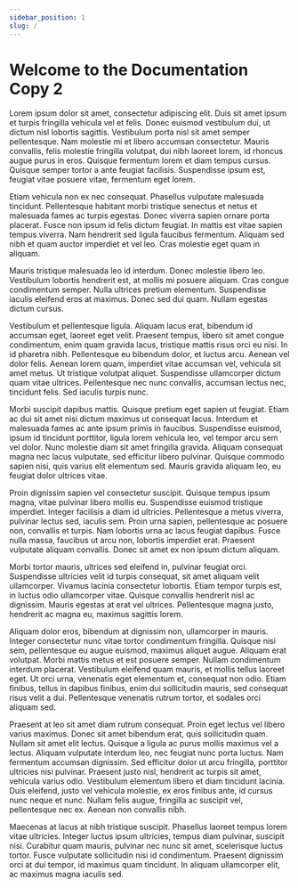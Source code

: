 ```yaml
---
sidebar_position: 1
slug: /
---
```


# Welcome to the Documentation Copy 2

Lorem ipsum dolor sit amet, consectetur adipiscing elit. Duis sit amet ipsum et turpis fringilla vehicula vel et felis. Donec euismod vestibulum dui, ut dictum nisl lobortis sagittis. Vestibulum porta nisl sit amet semper pellentesque. Nam molestie mi et libero accumsan consectetur. Mauris convallis, felis molestie fringilla volutpat, dui nibh laoreet lorem, id rhoncus augue purus in eros. Quisque fermentum lorem et diam tempus cursus. Quisque semper tortor a ante feugiat facilisis. Suspendisse ipsum est, feugiat vitae posuere vitae, fermentum eget lorem.

Etiam vehicula non ex nec consequat. Phasellus vulputate malesuada tincidunt. Pellentesque habitant morbi tristique senectus et netus et malesuada fames ac turpis egestas. Donec viverra sapien ornare porta placerat. Fusce non ipsum id felis dictum feugiat. In mattis est vitae sapien tempus viverra. Nam hendrerit sed ligula faucibus fermentum. Aliquam sed nibh et quam auctor imperdiet et vel leo. Cras molestie eget quam in aliquam.

Mauris tristique malesuada leo id interdum. Donec molestie libero leo. Vestibulum lobortis hendrerit est, at mollis mi posuere aliquam. Cras congue condimentum semper. Nulla ultrices pretium elementum. Suspendisse iaculis eleifend eros at maximus. Donec sed dui quam. Nullam egestas dictum cursus.

Vestibulum et pellentesque ligula. Aliquam lacus erat, bibendum id accumsan eget, laoreet eget velit. Praesent tempus, libero sit amet congue condimentum, enim quam gravida lacus, tristique mattis risus orci eu nisi. In id pharetra nibh. Pellentesque eu bibendum dolor, et luctus arcu. Aenean vel dolor felis. Aenean lorem quam, imperdiet vitae accumsan vel, vehicula sit amet metus. Ut tristique volutpat aliquet. Suspendisse ullamcorper dictum quam vitae ultrices. Pellentesque nec nunc convallis, accumsan lectus nec, tincidunt felis. Sed iaculis turpis nunc.

Morbi suscipit dapibus mattis. Quisque pretium eget sapien ut feugiat. Etiam ac dui sit amet nisi dictum maximus ut consequat lacus. Interdum et malesuada fames ac ante ipsum primis in faucibus. Suspendisse euismod, ipsum id tincidunt porttitor, ligula lorem vehicula leo, vel tempor arcu sem vel dolor. Nunc molestie diam sit amet fringilla gravida. Aliquam consequat magna nec lacus vulputate, sed efficitur libero pulvinar. Quisque commodo sapien nisi, quis varius elit elementum sed. Mauris gravida aliquam leo, eu feugiat dolor ultrices vitae.

Proin dignissim sapien vel consectetur suscipit. Quisque tempus ipsum magna, vitae pulvinar libero mollis eu. Suspendisse euismod tristique imperdiet. Integer facilisis a diam id ultricies. Pellentesque a metus viverra, pulvinar lectus sed, iaculis sem. Proin urna sapien, pellentesque ac posuere non, convallis et turpis. Nam lobortis urna ac lacus feugiat dapibus. Fusce nulla massa, faucibus ut arcu non, lobortis imperdiet erat. Praesent vulputate aliquam convallis. Donec sit amet ex non ipsum dictum aliquam.

Morbi tortor mauris, ultrices sed eleifend in, pulvinar feugiat orci. Suspendisse ultricies velit id turpis consequat, sit amet aliquam velit ullamcorper. Vivamus lacinia consectetur lobortis. Etiam tempor turpis est, in luctus odio ullamcorper vitae. Quisque convallis hendrerit nisl ac dignissim. Mauris egestas at erat vel ultrices. Pellentesque magna justo, hendrerit ac magna eu, maximus sagittis lorem.

Aliquam dolor eros, bibendum at dignissim non, ullamcorper in mauris. Integer consectetur nunc vitae tortor condimentum fringilla. Quisque nisi sem, pellentesque eu augue euismod, maximus aliquet augue. Aliquam erat volutpat. Morbi mattis metus et est posuere semper. Nullam condimentum interdum placerat. Vestibulum eleifend quam mauris, et mollis tellus laoreet eget. Ut orci urna, venenatis eget elementum et, consequat non odio. Etiam finibus, tellus in dapibus finibus, enim dui sollicitudin mauris, sed consequat risus velit a dui. Pellentesque venenatis rutrum tortor, et sodales orci aliquam sed.

Praesent at leo sit amet diam rutrum consequat. Proin eget lectus vel libero varius maximus. Donec sit amet bibendum erat, quis sollicitudin quam. Nullam sit amet elit lectus. Quisque a ligula ac purus mollis maximus vel a lectus. Aliquam vulputate interdum leo, nec feugiat nunc porta luctus. Nam fermentum accumsan dignissim. Sed efficitur dolor ut arcu fringilla, porttitor ultricies nisi pulvinar. Praesent justo nisl, hendrerit ac turpis sit amet, vehicula varius odio. Vestibulum elementum libero et diam tincidunt lacinia. Duis eleifend, justo vel vehicula molestie, ex eros finibus ante, id cursus nunc neque et nunc. Nullam felis augue, fringilla ac suscipit vel, pellentesque nec ex. Aenean non convallis nibh.

Maecenas at lacus at nibh tristique suscipit. Phasellus laoreet tempus lorem vitae ultricies. Integer luctus ipsum ultricies, tempus diam pulvinar, suscipit nisi. Curabitur quam mauris, pulvinar nec nunc sit amet, scelerisque luctus tortor. Fusce vulputate sollicitudin nisi id condimentum. Praesent dignissim orci at dui tempor, id maximus quam tincidunt. In aliquam ullamcorper elit, ac maximus magna iaculis sed.